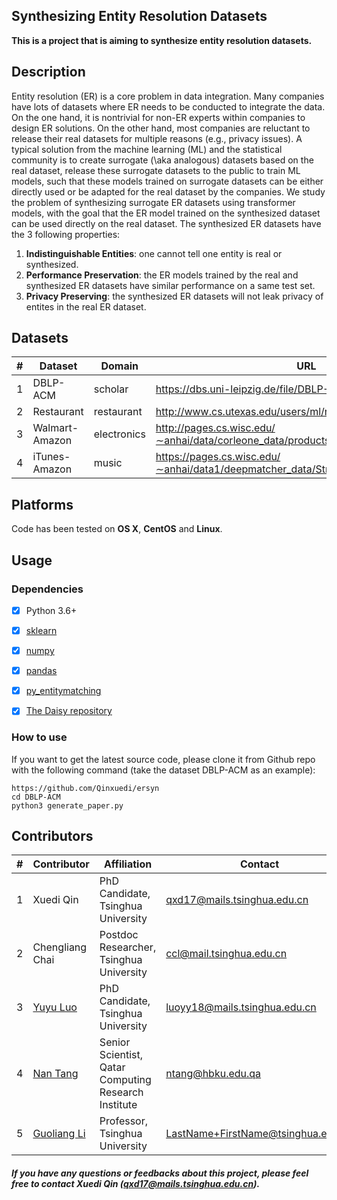 ## Synthesizing Entity Resolution Datasets
**This is a project that is aiming to synthesize entity resolution datasets.**

## Description
Entity resolution (ER) is a core problem in data integration. Many companies have lots of datasets where ER needs to be conducted to integrate the data. On the one hand, it is nontrivial for non-ER experts within companies to design ER solutions. On the other hand, most companies are reluctant to release their real datasets for multiple reasons (e.g., privacy issues). 
A typical solution from the machine learning (ML) and the statistical community is to create surrogate (\aka analogous) datasets based on the real dataset, release these surrogate datasets to the public to train ML models, such that these models trained on surrogate datasets can be either directly used or be adapted for the real dataset by the companies.
We study the problem of synthesizing surrogate ER datasets using transformer models, with the goal that the ER model trained on the synthesized dataset can be used directly on the real dataset.
The synthesized ER datasets have the 3 following properties:
1. **Indistinguishable Entities**: one cannot tell one entity is real or synthesized.
2. **Performance Preservation**: the ER models trained by the real and synthesized ER datasets have similar performance on a same test set.
3. **Privacy Preserving**: the synthesized ER datasets will not leak privacy of entites in the real ER dataset.


## Datasets
|#|Dataset|Domain|URL|
|---|----|-----|-----|
|1|DBLP-ACM|scholar|https://dbs.uni-leipzig.de/file/DBLP-ACM.zip
|2|Restaurant|restaurant|http://www.cs.utexas.edu/users/ml/riddle/data/restaurant.tar.gz
|3|Walmart-Amazon|electronics|http://pages.cs.wisc.edu/∼anhai/data/corleone_data/products/walmart.csv
|4|iTunes-Amazon|music|https://pages.cs.wisc.edu/∼anhai/data1/deepmatcher_data/Structured/iTunes-Amazon/


## Platforms
Code has been tested on **OS X**, **CentOS** and **Linux**.


## Usage
### Dependencies 
- [x] Python 3.6+
- [x] [sklearn](https://scikit-learn.org/stable/)
- [x] [numpy](https://github.com/numpy/numpy)
- [x] [pandas](https://pandas.pydata.org/)
- [x] [py_entitymatching](https://github.com/anhaidgroup/py_entitymatching)
- [x] [The Daisy repository](https://github.com/ruclty/Daisy)


### How to use
If you want to get the latest source code, please clone it from Github repo with the following command (take the dataset DBLP-ACM as an example):
```
https://github.com/Qinxuedi/ersyn
cd DBLP-ACM
python3 generate_paper.py
```


## Contributors
|#|Contributor|Affiliation|Contact|
|---|----|-----|-----|
|1|Xuedi Qin| PhD Candidate, Tsinghua University| qxd17@mails.tsinghua.edu.cn
|2|Chengliang Chai| Postdoc Researcher, Tsinghua University | ccl@mail.tsinghua.edu.cn
|3|[Yuyu Luo](https://luoyuyu.vip)| PhD Candidate, Tsinghua University| luoyy18@mails.tsinghua.edu.cn
|4|[Nan Tang](http://da.qcri.org/ntang/index.html)|Senior Scientist, Qatar Computing Research Institute|ntang@hbku.edu.qa
|5|[Guoliang Li](http://dbgroup.cs.tsinghua.edu.cn/ligl/)|Professor, Tsinghua University| LastName+FirstName@tsinghua.edu.cn
##### If you have any questions or feedbacks about this project, please feel free to contact Xuedi Qin (qxd17@mails.tsinghua.edu.cn).
